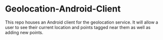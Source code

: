 Geolocation-Android-Client
==========================

This repo houses an Android client for the geolocation service.  It will allow a user to see their current location and points tagged near them as well as adding new points.